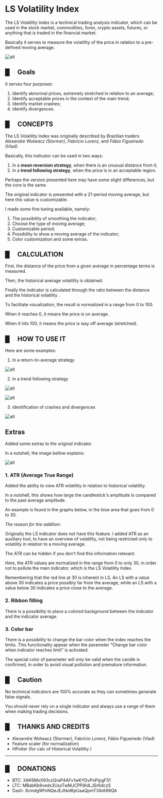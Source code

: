 # LS Volatility Index
The LS Volatility Index is a technical trading analysis indicator, which can be used in the stock market, commodities, forex, crypto assets, futures, or anything that is traded in the financial market.

Basically it serves to measure the volatility of the price in relation to a pre-defined moving average.

![alt](images/06.png)

## █  Goals

It serves four purposes:

1. Identify abnormal prices, extremely stretched in relation to an average;
2. Identify acceptable prices in the context of the main trend;
3. Identify market crashes;
4. Identify divergences.

## █  CONCEPTS

The LS Volatility Index was originally described by Brazilian traders *Alexandre Wolwacz (Stormer)*, *Fabrício Lorenz*, and *Fábio Figueiredo (Vlad)*.

Basically, this indicator can be used in two ways:

1. In a **mean reversion strategy**, when there is an unusual distance from it;
2. In a **trend following strategy**, when the price is in an acceptable region.

Perhaps the version presented here may have some slight differences, but the core is the same.

The original indicator is presented with a 21-period moving average, but here this value is customizable.

I made some fine tuning available, namely:

1. The possibility of smoothing the indicator;
2. Choose the type of moving average;
3. Customizable period;
4. Possibility to show a moving average of the indicator;
5. Color customization and some extras.

## █  CALCULATION

First, the distance of the price from a given average in percentage terms is measured.

Then, the historical average volatility is obtained.

Finally the indicator is calculated through the ratio between the distance and the historical volatility .

To facilitate visualization, the result is normalized in a range from 0 to 100.

When it reaches 0, it means the price is on average.

When it hits 100, it means the price is way off average (stretched).

## █  HOW TO USE IT

Here are some examples:

1. In a return-to-average strategy

![alt](images/01.png)

2. In a trend following strategy
   
![alt](images/02.png)

![alt](images/03.png)

3. Identification of crashes and divergences

![alt](images/04.png)

## Extras

Added some extras to the original indicator. 

In a nutshell, the image bellow explains:

![alt](images/05.png)

### 1. ATR (Average True Range)

Added the ability to view ATR volatility in relation to historical volatility.

In a nutshell, this shows how large the candlestick's amplitude is compared to the past average amplitude.

An example is found in the graphs below, in the blue area that goes from 0 to 30.

*The reason for the addition:*

Originally the LS indicator does not have this feature.
I added ATR as an auxiliary tool, to have an overview of volatility,
not being restricted only to volatility in relation to a moving average.

The ATR can be hidden if you don't find this information relevant.

Here, the ATR values ​​are normalized in the range from 0 to only 30, in order not to pollute the main indicator, which is the LS Volatility Index.

Remembering that the red line at 30 is inherent in LS.
An LS with a value above 30 indicates a price possibly far from the average, while an LS with a value below 30 indicates a price close to the average.

### 2. Ribbon filling

There is a possibility to place a colored background between the indicator and the indicator average.

### 3. Color bar
There is a possibility to change the bar color when the index reaches the limits. This functionality appear when the parameter "Change bar color when indicator reaches limit" is activated.

The special color of parameter will only be valid when the candle is confirmed, in order to avoid visual pollution and premature information.

## █  Caution

No technical indicators are 100% accurate as they can sometimes generate false signals.

You should never rely on a single indicator and always use a range of them when making trading decisions.

## █  THANKS AND CREDITS

- Alexandre Wolwacz (Stormer), Fabrício Lorenz, Fábio Figueiredo (Vlad)
- Feature scaler (for normalization)
- HPotter (for calc of Historical Volatility )

****

## █  DONATIONS

- BTC: 3AK6MxX93czQraP4AFv1wKYDvPnPipgF51
- LTC: MBabKb6vedx3UsxTwMJCPPjKdLJSr6dczS
- Dash: XcmdgWfnNQeJEJhkd6pUaaQpmT3AiA98QA